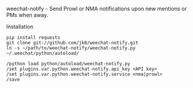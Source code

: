 weechat-notify - Send Prowl or NMA notifications upon new mentions or PMs when away.


Installation

    pip install requests
    git clone git://github.com/jk0/weechat-notify.git
    ln -s ~/path/to/weechat-notify/weechat-notify.py ~/.weechat/python/autoload/

    /python load python/autoload/weechat-notify.py
    /set plugins.var.python.weechat-notify.api_key <API key>
    /set plugins.var.python.weechat-notify.service <nma|prowl>
    /save

